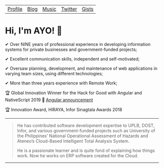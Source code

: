 | | | | | |
| --- | --- | --- |--- | --- |
| [Profile](https://ayco.io) | [Blog](https://blog.ayco.io) | [Music](https://soundcloud.com/ayoayco) | [Twitter](https://twitter.com/ayoayco) | [Gists](https://gist.github.com/ayoayco) |

# Hi, I'm AYO! 👋

✔ Over NINE years of professional experience in developing information systems for private businesses and government-funded projects;

✔ Excellent communication skills, independent and self-motivated;

✔ Oversaw planning, development, and maintenance of web applications in varying team sizes, using different technologies;

✔ More than three years experience with Remote Work;

🏆 Global Innovation Winner for the Hack for Good with Angular and NativeScript 2019 🎉 [Angular announcement](https://blog.angular.io/hack-for-good-6b500f1946a3#36f0)

🏆 Innovation Award, HIRAYA, Infor Sinagtala Awards 2018

-----

> He has contributed software development expertise to UPLB, DOST, Infor, and various government-funded projects such as University of the Philippines’ National Operational Assessment of Hazards and Ateneo’s Cloud-Based Intelligent Total Analysis System.
>
> He is a passionate learner and is quite fond of explaining how things work. Now he works on ERP software created for the Cloud.

-----


<!--
**ayoayco/ayoayco** is a ✨ _special_ ✨ repository because its `README.md` (this file) appears on your GitHub profile.

Here are some ideas to get you started:

- 🔭 I’m currently working on ...
- 🌱 I’m currently learning ...
- 👯 I’m looking to collaborate on ...
- 🤔 I’m looking for help with ...
- 💬 Ask me about ...
- 📫 How to reach me: ...
- 😄 Pronouns: ...
- ⚡ Fun fact: ...

![simpson](https://media2.giphy.com/media/4pMX5rJ4PYAEM/giphy.gif?cid=790b7611ec3de2902571a0602b1853fb93000b3efa5619f9&rid=giphy.gif&ct=g)

-->
